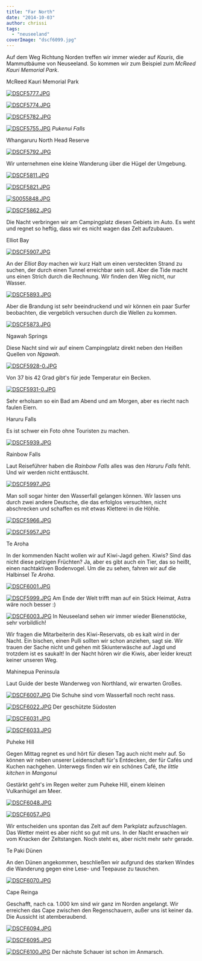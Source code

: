 ```yaml
---
title: "Far North"
date: "2014-10-03"
author: chrissi
tags: 
  - "neuseeland"
coverImage: "dscf6099.jpg"
---
```


Auf dem Weg Richtung Norden treffen wir immer wieder auf _Kauris_, die Mammutbäume von Neuseeland. So kommen wir zum Beispiel zum _McReed Kauri Memorial Park_.

McReed Kauri Memorial Park

[![DSCF5777.JPG](images/dscf5777.jpg)](https://hafenstrand.wordpress.com/wp-content/uploads/2014/10/dscf5777.jpg)

[![DSCF5774.JPG](images/dscf5774.jpg)](https://hafenstrand.wordpress.com/wp-content/uploads/2014/10/dscf5774.jpg)

[![DSCF5782.JPG](images/dscf5782.jpg)](https://hafenstrand.wordpress.com/wp-content/uploads/2014/10/dscf5782.jpg)

[![DSCF5755.JPG](images/dscf5755.jpg)](https://hafenstrand.wordpress.com/wp-content/uploads/2014/10/dscf5755.jpg) _Pukenui Falls_

Whangaruru North Head Reserve

[![DSCF5792.JPG](images/dscf5792.jpg)](https://hafenstrand.wordpress.com/wp-content/uploads/2014/10/dscf5792.jpg)

Wir unternehmen eine kleine Wanderung über die Hügel der Umgebung.

[![DSCF5811.JPG](images/dscf5811.jpg)](https://hafenstrand.wordpress.com/wp-content/uploads/2014/10/dscf5811.jpg)

[![DSCF5821.JPG](images/dscf5821.jpg)](https://hafenstrand.wordpress.com/wp-content/uploads/2014/10/dscf5821.jpg)

[![S0055848.JPG](images/s0055848.jpg)](https://hafenstrand.wordpress.com/wp-content/uploads/2014/10/s0055848.jpg)

[![DSCF5862.JPG](images/dscf5862.jpg)](https://hafenstrand.wordpress.com/wp-content/uploads/2014/10/dscf5862.jpg)

Die Nacht verbringen wir am Campingplatz diesen Gebiets im Auto. Es weht und regnet so heftig, dass wir es nicht wagen das Zelt aufzubauen.

Elliot Bay

[![DSCF5907.JPG](images/dscf5907.jpg)](https://hafenstrand.wordpress.com/wp-content/uploads/2014/10/dscf5907.jpg)

An der _Elliot Bay_ machen wir kurz Halt um einen versteckten Strand zu suchen, der durch einen Tunnel erreichbar sein soll. Aber die Tide macht uns einen Strich durch die Rechnung. Wir finden den Weg nicht, nur Wasser.

[![DSCF5893.JPG](images/dscf5893.jpg)](https://hafenstrand.wordpress.com/wp-content/uploads/2014/10/dscf5893.jpg)

Aber die Brandung ist sehr beeindruckend und wir können ein paar Surfer beobachten, die vergeblich versuchen durch die Wellen zu kommen.

[![DSCF5873.JPG](images/dscf5873.jpg)](https://hafenstrand.wordpress.com/wp-content/uploads/2014/10/dscf5873.jpg)

Ngawah Springs

Diese Nacht sind wir auf einem Campingplatz direkt neben den Heißen Quellen von _Ngawah_.

[![DSCF5928-0.JPG](images/dscf5928-0.jpg)](https://hafenstrand.wordpress.com/wp-content/uploads/2014/10/dscf5928-0.jpg)

Von 37 bis 42 Grad gibt's für jede Temperatur ein Becken.

[![DSCF5931-0.JPG](images/dscf5931-0.jpg)](https://hafenstrand.wordpress.com/wp-content/uploads/2014/10/dscf5931-0.jpg)

Sehr erholsam so ein Bad am Abend und am Morgen, aber es riecht nach faulen Eiern.

Haruru Falls

Es ist schwer ein Foto ohne Touristen zu machen.

[![DSCF5939.JPG](images/dscf5939.jpg)](https://hafenstrand.wordpress.com/wp-content/uploads/2014/10/dscf5939.jpg)

Rainbow Falls

Laut Reiseführer haben die _Rainbow Falls_ alles was den _Haruru Falls_ fehlt. Und wir werden nicht enttäuscht.

[![DSCF5997.JPG](images/dscf5997.jpg)](https://hafenstrand.wordpress.com/wp-content/uploads/2014/10/dscf5997.jpg)

Man soll sogar hinter den Wasserfall gelangen können. Wir lassen uns durch zwei andere Deutsche, die das erfolglos versuchten, nicht abschrecken und schaffen es mit etwas Kletterei in die Höhle.

[![DSCF5966.JPG](images/dscf5966.jpg)](https://hafenstrand.wordpress.com/wp-content/uploads/2014/10/dscf5966.jpg)

[![DSCF5957.JPG](images/dscf5957.jpg)](https://hafenstrand.wordpress.com/wp-content/uploads/2014/10/dscf5957.jpg)

Te Aroha

In der kommenden Nacht wollen wir auf Kiwi-Jagd gehen. Kiwis? Sind das nicht diese pelzigen Früchten? Ja, aber es gibt auch ein Tier, das so heißt, einen nachtaktiven Bodenvogel. Um die zu sehen, fahren wir auf die Halbinsel _Te Aroha_.

[![DSCF6001.JPG](images/dscf6001.jpg)](https://hafenstrand.wordpress.com/wp-content/uploads/2014/10/dscf6001.jpg)

[![DSCF5999.JPG](images/dscf5999.jpg)](https://hafenstrand.wordpress.com/wp-content/uploads/2014/10/dscf5999.jpg) Am Ende der Welt trifft man auf ein Stück Heimat, Astra wäre noch besser :)

[![DSCF6003.JPG](images/dscf6003.jpg)](https://hafenstrand.wordpress.com/wp-content/uploads/2014/10/dscf6003.jpg) In Neuseeland sehen wir immer wieder Bienenstöcke, sehr vorbildlich!

Wir fragen die Mitarbeiterin des Kiwi-Reservats, ob es kalt wird in der Nacht. Ein bischen, einen Pulli sollten wir schon anziehen, sagt sie. Wir trauen der Sache nicht und gehen mit Skiunterwäsche auf Jagd und trotzdem ist es saukalt! In der Nacht hören wir die Kiwis, aber leider kreuzt keiner unseren Weg.

Mahinepua Peninsula

Laut Guide der beste Wanderweg von Northland, wir erwarten Großes.

[![DSCF6007.JPG](images/dscf6007.jpg)](https://hafenstrand.wordpress.com/wp-content/uploads/2014/10/dscf6007.jpg) Die Schuhe sind vom Wasserfall noch recht nass.

[![DSCF6022.JPG](images/dscf6022.jpg)](https://hafenstrand.wordpress.com/wp-content/uploads/2014/10/dscf6022.jpg) Der geschützte Südosten

[![DSCF6031.JPG](images/dscf6031.jpg)](https://hafenstrand.wordpress.com/wp-content/uploads/2014/10/dscf6031.jpg)

[![DSCF6033.JPG](images/dscf6033.jpg)](https://hafenstrand.wordpress.com/wp-content/uploads/2014/10/dscf6033.jpg)

Puheke Hill

Gegen Mittag regnet es und hört für diesen Tag auch nicht mehr auf. So können wir neben unserer Leidenschaft für's Entdecken, der für Cafés und Kuchen nachgehen. Unterwegs finden wir ein schönes Café, _the little kitchen_ in _Mangonui_

Gestärkt geht's im Regen weiter zum Puheke Hill, einem kleinen Vulkanhügel am Meer.

[![DSCF6048.JPG](images/dscf6048.jpg)](https://hafenstrand.wordpress.com/wp-content/uploads/2014/10/dscf6048.jpg)

[![DSCF6057.JPG](images/dscf6057.jpg)](https://hafenstrand.wordpress.com/wp-content/uploads/2014/10/dscf6057.jpg)

Wir entscheiden uns spontan das Zelt auf dem Parkplatz aufzuschlagen. Das Wetter meint es aber nicht so gut mit uns. In der Nacht erwachen wir vom Knacken der Zeltstangen. Noch steht es, aber nicht mehr sehr gerade.

Te Paki Dünen

An den Dünen angekommen, beschließen wir aufgrund des starken Windes die Wanderung gegen eine Lese- und Teepause zu tauschen.

[![DSCF6070.JPG](images/dscf6070.jpg)](https://hafenstrand.wordpress.com/wp-content/uploads/2014/10/dscf6070.jpg)

Cape Reinga

Geschafft, nach ca. 1.000 km sind wir ganz im Norden angelangt. Wir erreichen das Cape zwischen den Regenschauern, außer uns ist keiner da. Die Aussicht ist atemberaubend.

[![DSCF6094.JPG](images/dscf6094.jpg)](https://hafenstrand.wordpress.com/wp-content/uploads/2014/10/dscf6094.jpg)

[![DSCF6095.JPG](images/dscf6095.jpg)](https://hafenstrand.wordpress.com/wp-content/uploads/2014/10/dscf6095.jpg)

[![DSCF6100.JPG](images/dscf6100.jpg)](https://hafenstrand.wordpress.com/wp-content/uploads/2014/10/dscf6100.jpg) Der nächste Schauer ist schon im Anmarsch.
